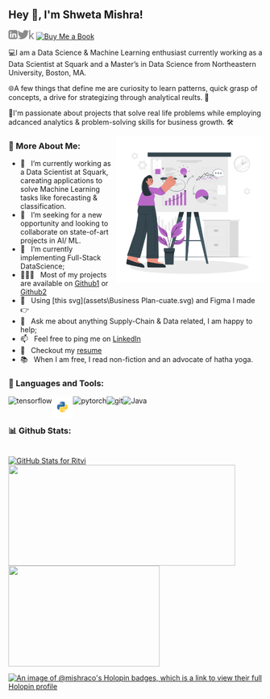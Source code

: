 ## Hey 👋, I'm Shweta Mishra!
<a href='https://www.linkedin.com/in/shwm/'><img align='left' alt="linkedin" src="assets\linkedin.svg" height='18px'/></a>
<a href='https://twitter.com/ShwetaM42355084'><img align='left' alt="twitter" src="assets\twitter.svg" height='18px'/></a>
<a href='https://www.kaggle.com/shwetamishra9090'><img alt="kaggle" src="assets\kaggle.svg" height='18px'/></a>
[![Buy Me a Book](https://img.shields.io/badge/Buy%20Me%20a%20Book-Donate-FFDD00.svg)](https://buymeacoffee.com/sui36)

💻I am a Data Science & Machine Learning enthusiast currently working as a Data Scientist at Squark and a Master’s in Data Science from Northeastern University, Boston, MA.

🌐A few things that define me are curiosity to learn patterns, quick grasp of concepts, a drive for strategizing through analytical reults. 🤖

🎨I'm passionate about projects that solve real life problems while employing adcanced analytics & problem-solving skills for business growth. 🛠️

<img align="right" alt="GIF" src="assets\Business Plan-cuate.svg" width="290px"/>

  
### 🧐 More About Me:

- 🔭 &nbsp; I’m currently  working as a Data Scientist at Squark, careating applications to solve Machine Learning tasks like forecasting & classification.
- 🤝 &nbsp; I’m seeking for a new opportunity and looking to collaborate on state-of-art projects in AI/ ML.
- 🌱 &nbsp; I’m currently implementing Full-Stack DataScience; 
- 👨🏻‍💻 &nbsp; Most of my projects are available on [Github1](https://github.com/MishraCo?tab=repositories) or [Github2](https://github.com/ShwetaM09?tab=repositories)
- 🎨 &nbsp; Using [this svg](assets\Business Plan-cuate.svg) and Figma I made 👉
- 💬 &nbsp; Ask me about anything Supply-Chain & Data related, I am happy to help;
- 📫 &nbsp; Feel free to ping me on [LinkedIn](https://www.linkedin.com/in/shwm/)
- 📝 &nbsp; Checkout my [resume](https://drive.google.com/file/d/1eF4YgBsEhX1DNq4z59e0aVQOlAC8SQQk/view?usp=sharing)
- 📚 &nbsp; When I am free, I read non-fiction and an advocate of hatha yoga.

### 🔨 Languages and Tools:
<a href="https://www.tensorflow.org" target="_blank"> <img align="left" src="https://raw.githubusercontent.com/rahul-jha98/github_readme_icons/main/language_and_tools/square/tensorflow/tensorflow.svg" alt="tensorflow" height="42px"/> </a> 
<a href="https://www.python.org" target="_blank"><img align="left" alt="Python" height ="42px" src="assets\python-svgrepo-com.svg"></a>
<a href="https://pytorch.org/" target="_blank"> <img align="left" src="https://raw.githubusercontent.com/rahul-jha98/github_readme_icons/main/language_and_tools/square/pytorch/pytorch.svg" alt="pytorch" height="42px"/> </a>
<a href="https://git-scm.com/" target="_blank"> <img src="https://git-scm.com/images/logos/downloads/Git-Icon-1788C.svg" align="left" alt="git" height='42px'/> </a> 
<a href="https://www.java.com" target="_blank"><img align="left" alt="Java" height ="42px" src="https://www.vectorlogo.zone/logos/java/java-vertical.svg"></a>

<br>
<br>

### 📊 Github Stats:

<br>

<a href='https://github.com/MishraCo/MishraCo'>
    <img height=200 width="750" align = "center" width="700" src= "https://github-readme-streak-stats.herokuapp.com/?user=MishraCo&theme=radical&date_format=j%20M%5B%20Y%5D" alt="GitHub Stats for Ritvi" />
</a>
<a href="https://github.com/MishraCo/MishraCo">
  <img height=200 width="450" align="center" src="https://github-readme-stats.vercel.app/api?username=MishraCo&show_icons=true&hide=stars&theme=radical" />
</a>
<a href="https://github.com/MishraCo/MishraCo">
  <img height=200 width="300" align="center" src="https://github-readme-stats.vercel.app/api/top-langs/?username=MishraCo&layout=compact&theme=radical" />
</a>

[![An image of @mishraco's Holopin badges, which is a link to view their full Holopin profile](https://holopin.me/mishraco)](https://holopin.io/@mishraco)
